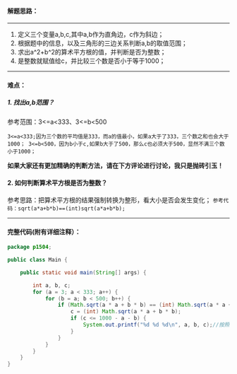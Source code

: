 #### 解题思路：

------

1. 定义三个变量a,b,c,其中a,b作为直角边，c作为斜边；
2. 根据题中的信息，以及三角形的三边关系判断a,b的取值范围；
3. 求出a^2+b^2的算术平方根的值，并判断是否为整数；
4. 是整数就赋值给c，并比较三个数是否小于等于1000；

------

#### 难点：

##### 1. 找出a,b范围？

参考范围：3<=a<333、3<=b<500

```
3<=a<333;因为三个数的平均值是333，而a的值最小，如果a大于了333，三个数之和也会大于1000； 3<=b<500，因为b小于c,如果b大于了500，那么c也必须大于500，显然不满三个数小于1000；
```

**如果大家还有更加精确的判断方法，请在下方评论进行讨论，我只是抛砖引玉！**

#### 2. 如何判断算术平方根是否为整数？

参考思路：把算术平方根的结果强制转换为整形，看大小是否会发生变化；
`参考代码：sqrt(a*a+b*b)==(int)sqrt(a*a+b*b);`

------

#### 完整代码(附有详细注释）：

```java
package p1504;

public class Main {

    public static void main(String[] args) {

        int a, b, c;
        for (a = 3; a < 333; a++) {
            for (b = a; b < 500; b++) {
                if (Math.sqrt(a * a + b * b) == (int) Math.sqrt(a * a + b * b)) {
                    c = (int) Math.sqrt(a * a + b * b);
                    if (c <= 1000 - a - b) {
                        System.out.printf("%d %d %d\n", a, b, c);//按照要求的格式输出
                    }
                }
            }
        }
    }
}

```

